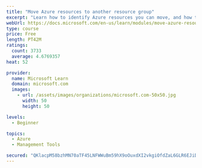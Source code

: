 ```yaml
---
title: "Move Azure resources to another resource group"
excerpt: "Learn how to identify Azure resources you can move, and how to move them to a new resource group."
webUrl: https://docs.microsoft.com/en-us/learn/modules/move-azure-resources-another-resource-group/
type: course
price: Free
length: PT42M
ratings:
  count: 3733
  average: 4.6769357
heat: 52

provider:
  name: Microsoft Learn
  domain: microsoft.com
  images:
    - url: /assets/images/organizations/microsoft.com-50x50.jpg
      width: 50
      height: 50

levels:
  - Beginner

topics:
  - Azure
  - Management Tools

secured: "QKlacpM58bzhMN70aTF45LNFWWuBm59hX9oOuxdXI2vkgiOfdZaL6GLR6EJiD9ACw+RIQizKPZxVbPbW7pGIU1iEClMiRNjw+HZKbPiiARG0enqDnU37GFbVZmsOC4ZT6W+W7uGtSd61btd40F3x19yiORyUd4AbvFLYjYwq0LArK7oCuSIXOFB0v42SuppFrjqSh24CEork4UscyVhPsSYBlwTHfmUBWV0DDeplJOxpS+So0k/F3ssp+DtkTSdVFyr2Pvad+VruievnT++lAR/m4vNWJJ7byKqbVOyv2PYzn5uG6bSzFOLfzWEehAQplPpRSPfwzYtQvw7l0vzEkFz8vGXtU8sMuG2MuGqiD3LLRNzRhQxWdFhguIFwijQb93cLNdL3oYPfM1zJn1DSTYmoaUh77Hf46Czbziv9fzM=;9gwgSa2rGNUEEe/oOOT2qg=="
---
```


